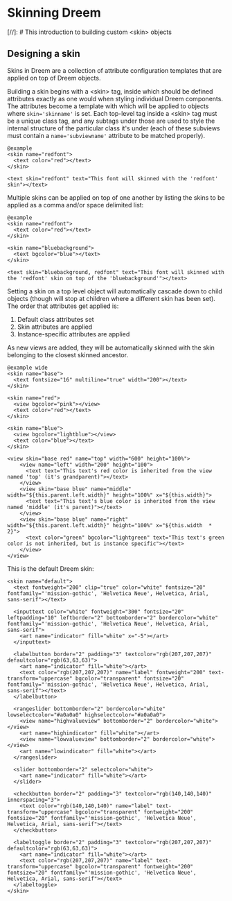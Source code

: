 # Skinning Dreem

[//]: # This introduction to building custom &lt;skin&gt; objects

## Designing a skin

Skins in Dreem are a collection of attribute configuration templates that are applied on top of Dreem objects.

Building a skin begins with a &lt;skin&gt; tag, inside which should be defined attributes exactly as one would
when styling individual Dreem components. The attributes become a template with which will be applied to objects
where `skin='skinname'` is set. Each top-level tag inside a &lt;skin&gt; tag must be a unique class tag,
and any subtags under those are used to style the internal structure of the particular class it's under
(each of these subviews must contain a `name='subviewname'` attribute to be matched properly).

    @example
    <skin name="redfont">
      <text color="red"></text>
    </skin>

    <text skin="redfont" text="This font will skinned with the 'redfont' skin"></text>

Multiple skins can be applied on top of one another by listing the skins to be applied as a comma and/or space delimited list:

    @example
    <skin name="redfont">
      <text color="red"></text>
    </skin>

    <skin name="bluebackground">
      <text bgcolor="blue"></text>
    </skin>

    <text skin="bluebackground, redfont" text="This font will skinned with the 'redfont' skin on top of the 'bluebackground'"></text>

Setting a skin on a top level object will automatically cascade down to child objects (though will stop at children
where a different skin has been set).  The order that attributes get applied is:

1. Default class attributes set
2. Skin attributes are applied
3. Instance-specific attributes are applied

As new views are added, they will be automatically skinned with the skin belonging to the closest skinned ancestor.

    @example wide
    <skin name="base">
      <text fontsize="16" multiline="true" width="200"></text>
    </skin>

    <skin name="red">
      <view bgcolor="pink"></view>
      <text color="red"></text>
    </skin>

    <skin name="blue">
      <view bgcolor="lightblue"></view>
      <text color="blue"></text>
    </skin>

    <view skin="base red" name="top" width="600" height="100%">
        <view name="left" width="200" height="100">
          <text text="This text's red color is inherited from the view named 'top' (it's grandparent)"></text>
        </view>
        <view skin="base blue" name="middle" width="${this.parent.left.width}" height="100%" x="${this.width}">
          <text text="This text's blue color is inherited from the view named 'middle' (it's parent)"></text>
        </view>
        <view skin="base blue" name="right" width="${this.parent.left.width}" height="100%" x="${this.width  * 2}">
          <text color="green" bgcolor="lightgreen" text="This text's green color is not inherited, but is instance specific"></text>
        </view>
    </view>

This is the default Dreem skin:

    <skin name="default">
      <text fontweight="200" clip="true" color="white" fontsize="20" fontfamily="'mission-gothic', 'Helvetica Neue', Helvetica, Arial, sans-serif"></text>

      <inputtext color="white" fontweight="300" fontsize="20" leftpadding="10" leftborder="2" bottomborder="2" bordercolor="white" fontfamily="'mission-gothic', 'Helvetica Neue', Helvetica, Arial, sans-serif">
        <art name="indicator" fill="white" x="-5"></art>
      </inputtext>

      <labelbutton border="2" padding="3" textcolor="rgb(207,207,207)" defaultcolor="rgb(63,63,63)">
        <art name="indicator" fill="white"></art>
        <text color="rgb(207,207,207)" name="label" fontweight="200" text-transform="uppercase" bgcolor="transparent" fontsize="20" fontfamily="'mission-gothic', 'Helvetica Neue', Helvetica, Arial, sans-serif"></text>
      </labelbutton>

      <rangeslider bottomborder="2" bordercolor="white" lowselectcolor="#a0a0a0" highselectcolor="#a0a0a0">
        <view name="highvalueview" bottomborder="2" bordercolor="white"></view>
        <art name="highindicator" fill="white"></art>
        <view name="lowvalueview" bottomborder="2" bordercolor="white"></view>
        <art name="lowindicator" fill="white"></art>
      </rangeslider>

      <slider bottomborder="2" selectcolor="white">
        <art name="indicator" fill="white"></art>
      </slider>

      <checkbutton border="2" padding="3" textcolor="rgb(140,140,140)" innerspacing="3">
        <text color="rgb(140,140,140)" name="label" text-transform="uppercase" bgcolor="transparent" fontweight="200" fontsize="20" fontfamily="'mission-gothic', 'Helvetica Neue', Helvetica, Arial, sans-serif"></text>
      </checkbutton>

      <labeltoggle border="2" padding="3" textcolor="rgb(207,207,207)" defaultcolor="rgb(63,63,63)">
        <art name="indicator" fill="white"></art>
        <text color="rgb(207,207,207)" name="label" text-transform="uppercase" bgcolor="transparent" fontweight="200" fontsize="20" fontfamily="'mission-gothic', 'Helvetica Neue', Helvetica, Arial, sans-serif"></text>
      </labeltoggle>
    </skin>

